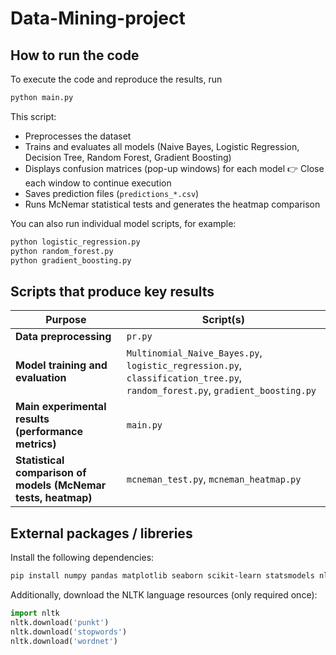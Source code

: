 # Data-Mining-project

## How to run the code
To execute the code and reproduce the results, run 
```bash
python main.py
```
This script:
- Preprocesses the dataset  
- Trains and evaluates all models (Naive Bayes, Logistic Regression, Decision Tree, Random Forest, Gradient Boosting)
- Displays confusion matrices (pop-up windows) for each model
👉 Close each window to continue execution
- Saves prediction files (`predictions_*.csv`)  
- Runs McNemar statistical tests and generates the heatmap comparison  

You can also run individual model scripts, for example:
```bash
python logistic_regression.py
python random_forest.py
python gradient_boosting.py
```

## Scripts that produce key results

| Purpose | Script(s) |
|----------|------------|
| **Data preprocessing** | `pr.py` |
| **Model training and evaluation** | `Multinomial_Naive_Bayes.py`, `logistic_regression.py`, `classification_tree.py`, `random_forest.py`, `gradient_boosting.py` |
| **Main experimental results (performance metrics)** | `main.py` |
| **Statistical comparison of models (McNemar tests, heatmap)** | `mcneman_test.py`, `mcneman_heatmap.py` |

## External packages / libreries

Install the following dependencies:
```bash
pip install numpy pandas matplotlib seaborn scikit-learn statsmodels nltk joblib
```

Additionally, download the NLTK language resources (only required once):
```python
import nltk
nltk.download('punkt')
nltk.download('stopwords')
nltk.download('wordnet')
```
